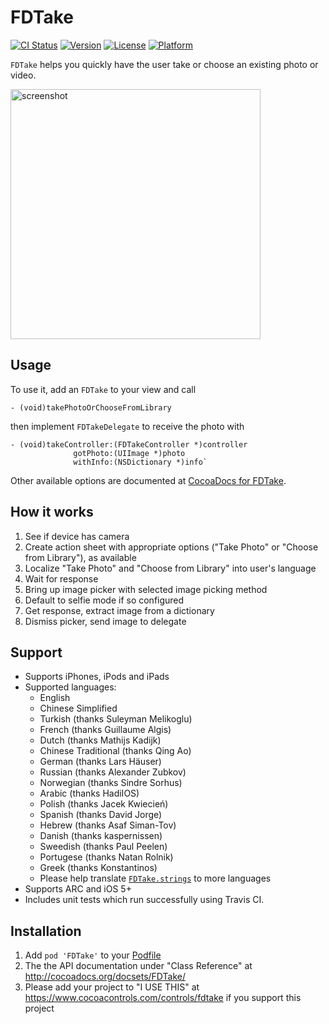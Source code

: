 FDTake
================

[![CI Status](http://img.shields.io/travis/fulldecent/FDTake.svg?style=flat)](https://travis-ci.org/fulldecent/FDTake)
[![Version](https://img.shields.io/cocoapods/v/FDTake.svg?style=flat)](http://cocoadocs.org/docsets/FDTake)
[![License](https://img.shields.io/cocoapods/l/FDTake.svg?style=flat)](http://cocoadocs.org/docsets/FDTake)
[![Platform](https://img.shields.io/cocoapods/p/FDTake.svg?style=flat)](http://cocoadocs.org/docsets/FDTake)

`FDTake` helps you quickly have the user take or choose an existing photo or video.

<img src="https://i.imgur.com/SpSJzmS.png" alt="screenshot" height=400/>

Usage
----------------
To use it, add an `FDTake` to your view and call

    - (void)takePhotoOrChooseFromLibrary

then implement `FDTakeDelegate` to receive the photo with

    - (void)takeController:(FDTakeController *)controller 
                  gotPhoto:(UIImage *)photo 
                  withInfo:(NSDictionary *)info`

Other available options are documented at <a href="http://cocoadocs.org/docsets/FDTake/0.2.1/">CocoaDocs for FDTake</a>.

How it works
----------------
 1. See if device has camera
 2. Create action sheet with appropriate options ("Take Photo" or "Choose from Library"), as available
 3. Localize "Take Photo" and "Choose from Library" into user's language
 4. Wait for response
 5. Bring up image picker with selected image picking method
 6. Default to selfie mode if so configured
 7. Get response, extract image from a dictionary
 8. Dismiss picker, send image to delegate

Support
----------------
 * Supports iPhones, iPods and iPads
 * Supported languages:
   - English
   - Chinese Simplified
   - Turkish (thanks Suleyman Melikoglu)
   - French (thanks Guillaume Algis)
   - Dutch (thanks Mathijs Kadijk)
   - Chinese Traditional (thanks Qing Ao)
   - German (thanks Lars Häuser)
   - Russian (thanks Alexander Zubkov)
   - Norwegian (thanks Sindre Sorhus)
   - Arabic (thanks HadiIOS)
   - Polish (thanks Jacek Kwiecień)
   - Spanish (thanks David Jorge)
   - Hebrew (thanks Asaf Siman-Tov)
   - Danish (thanks kaspernissen)
   - Sweedish (thanks Paul Peelen)
   - Portugese (thanks Natan Rolnik)
   - Greek (thanks Konstantinos)
   - Please help translate <a href="https://github.com/fulldecent/FDTake/blob/master/FDTakeExample/en.lproj/FDTake.strings">`FDTake.strings`</a> to more languages
 * Supports ARC and iOS 5+
 * Includes unit tests which run successfully using Travis CI.
 
Installation
-----------------
  1. Add `pod 'FDTake'` to your <a href="https://github.com/AFNetworking/AFNetworking/wiki/Getting-Started-with-AFNetworking">Podfile</a>
  2. The the API documentation under "Class Reference" at http://cocoadocs.org/docsets/FDTake/
  3. Please add your project to "I USE THIS" at https://www.cocoacontrols.com/controls/fdtake if you support this project
